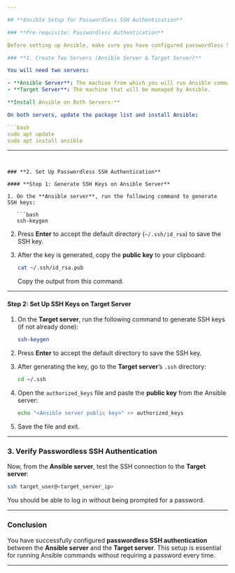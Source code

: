 ```yaml
---

## **Ansible Setup for Passwordless SSH Authentication**

### **Pre-requisite: Passwordless Authentication**

Before setting up Ansible, make sure you have configured passwordless SSH authentication between your **Ansible server** and **target server**. If not, follow the steps below.

### **1. Create Two Servers (Ansible Server & Target Server)**

You will need two servers:

- **Ansible Server**: The machine from which you will run Ansible commands.
- **Target Server**: The machine that will be managed by Ansible.

**Install Ansible on Both Servers:**

On both servers, update the package list and install Ansible:

```bash
sudo apt update
sudo apt install ansible
```

---
```


### **2. Set Up Passwordless SSH Authentication**

#### **Step 1: Generate SSH Keys on Ansible Server**

1. On the **Ansible server**, run the following command to generate SSH keys:

   ```bash
   ssh-keygen
   ```

2. Press **Enter** to accept the default directory (`~/.ssh/id_rsa`) to save the SSH key.

3. After the key is generated, copy the **public key** to your clipboard:

   ```bash
   cat ~/.ssh/id_rsa.pub
   ```

   Copy the output from this command.

---

#### **Step 2: Set Up SSH Keys on Target Server**

1. On the **Target server**, run the following command to generate SSH keys (if not already done):

   ```bash
   ssh-keygen
   ```

2. Press **Enter** to accept the default directory to save the SSH key.

3. After generating the key, go to the **Target server**’s `.ssh` directory:

   ```bash
   cd ~/.ssh
   ```

4. Open the `authorized_keys` file and paste the **public key** from the Ansible server:

   ```bash
   echo "<Ansible server public key>" >> authorized_keys
   ```

5. Save the file and exit.

---

### **3. Verify Passwordless SSH Authentication**

Now, from the **Ansible server**, test the SSH connection to the **Target server**:

```bash
ssh target_user@<target_server_ip>
```

You should be able to log in without being prompted for a password.

---

### **Conclusion**

You have successfully configured **passwordless SSH authentication** between the **Ansible server** and the **Target server**. This setup is essential for running Ansible commands without requiring a password every time.

---
